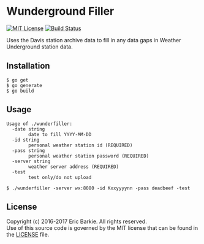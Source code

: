 # Wunderground Filler

[![MIT License](https://img.shields.io/badge/license-MIT-blue.svg?style=flat)](http://choosealicense.com/licenses/mit/)
[![Build Status](https://travis-ci.org/ebarkie/wunderfiller.svg?branch=master)](https://travis-ci.org/ebarkie/wunderfiller)

Uses the Davis station archive data to fill in any data gaps in Weather
Underground station data.

## Installation

```
$ go get
$ go generate
$ go build
```

## Usage

```
Usage of ./wunderfiller:
  -date string
        date to fill YYYY-MM-DD
  -id string
        personal weather station id (REQUIRED)
  -pass string
        personal weather station password (REQUIRED)
  -server string
        weather server address (REQUIRED)
  -test
        test only/do not upload

$ ./wunderfiller -server wx:8080 -id Kxxyyyynn -pass deadbeef -test
```

## License

Copyright (c) 2016-2017 Eric Barkie. All rights reserved.  
Use of this source code is governed by the MIT license
that can be found in the [LICENSE](LICENSE) file.
